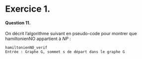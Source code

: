 # Exercice 1.
#### Question 11.
On décrit l’algorithme suivant en pseudo-code pour montrer que hamiltonienNO appartient à $NP$ : 
```
hamiltonienNO_verif
Entrée : Graphe G, sommet s de départ dans le graphe G



```